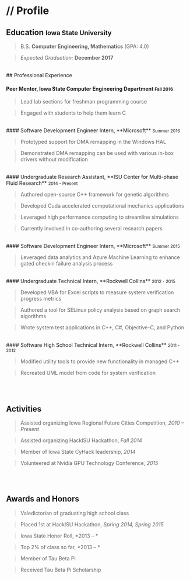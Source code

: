 # // Profile

## Education <small>Iowa State University</small> 
> B.S. **Computer Engineering, Mathematics** (GPA: 4.0)

> *Expected Graduation:* **December 2017**

<br>
## Professional Experience

#### Peer Mentor, **Iowa State Computer Engineering Department** <small>Fall 2016</small>

> Lead lab sections for freshman programming course

> Engaged with students to help them learn C

<br>
#### Software Development Engineer Intern, **Microsoft** <small>Summer 2016</small>

> Prototyped support for DMA remapping in the Windows HAL

> Demonstrated DMA remapping can be used with various in-box drivers without modification

<br>
#### Undergraduate Research Assistant, **ISU Center for Multi-phase Fluid Research** <small>2014 - Present</small>

> Authored open-source C++ framework for genetic algorithms

> Developed Cuda accelerated computational mechanics applications

> Leveraged high performance computing to streamline simulations

> Currently involved in co-authoring several research papers

<br>
#### Software Development Engineer Intern, **Microsoft** <small>Summer 2015</small>

> Leveraged data analytics and Azure Machine Learning to enhance gated checkin failure analysis process 

<br>
#### Undergraduate Technical Intern, **Rockwell Collins** <small>2012 - 2015</small>

> Developed VBA for Excel scripts to measure system verification progress metrics

> Authored a tool for SELinux policy analysis based on graph search algorithms

> Wrote system test applications in C++, C#, Objective-C, and Python

<br>
#### Software High School Technical Intern, **Rockwell Collins** <small>2011 - 2012</small>

> Modified utility tools to provide new functionality in managed C++

> Recreated UML model from code for system verification

<br><br>
## Activities

> Assisted organizing Iowa Regional Future Cities Competition, *2010 – Present*

> Assisted organizing HackISU Hackathon, *Fall 2014*

> Member of Iowa State CyHack leadership, *2014*

> Volunteered at Nvidia GPU Technology Conference, *2015* 

<br><br>
## Awards and Honors

> Valedictorian of graduating high school class

> Placed 1st at HackISU Hackathon, *Spring 2014, Spring 2015*

> Iowa State Honor Roll, *2013 – *

> Top 2% of class so far, *2013 – * 

> Member of Tau Beta Pi 

> Received Tau Beta Pi Scholarship
